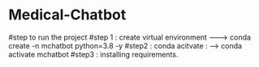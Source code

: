 # Medical-Chatbot
#step to run the project 
#step 1 : create virtual environment ---> conda create -n mchatbot python=3.8 -y
#step2 : conda acitvate : --> conda activate mchatbot
#step3 : installing requirements.
